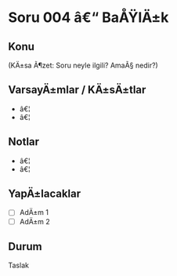 ﻿# Soru 004 â€“ BaÅŸlÄ±k

## Konu
(KÄ±sa Ã¶zet: Soru neyle ilgili? AmaÃ§ nedir?)

## VarsayÄ±mlar / KÄ±sÄ±tlar
- â€¦
- â€¦

## Notlar
- â€¦
- â€¦

## YapÄ±lacaklar
- [ ] AdÄ±m 1
- [ ] AdÄ±m 2

## Durum
Taslak
